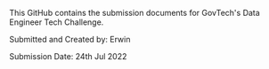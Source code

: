 This GitHub contains the submission documents for GovTech's Data Engineer Tech Challenge.

Submitted and Created by: Erwin

Submission Date: 24th Jul 2022